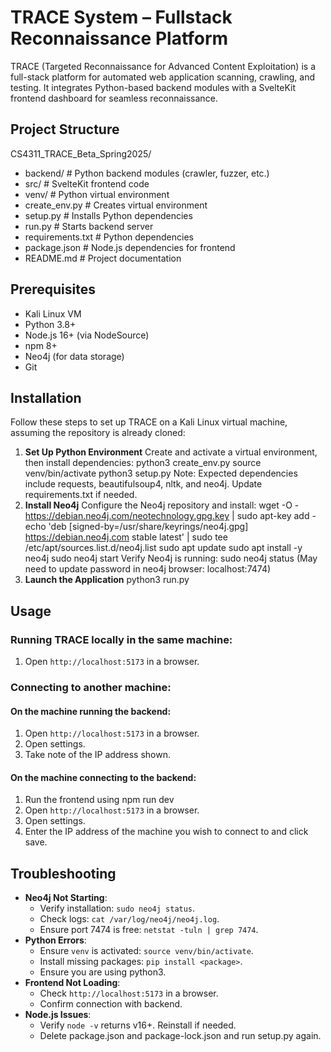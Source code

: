 # TRACE System – Fullstack Reconnaissance Platform

TRACE (Targeted Reconnaissance for Advanced Content Exploitation) is a full-stack platform for automated web application scanning, crawling, and testing. It integrates Python-based backend modules with a SvelteKit frontend dashboard for seamless reconnaissance.

## Project Structure
CS4311_TRACE_Beta_Spring2025/
- backend/                # Python backend modules (crawler, fuzzer, etc.)
- src/                    # SvelteKit frontend code
- venv/                   # Python virtual environment
- create_env.py           # Creates virtual environment
- setup.py                # Installs Python dependencies
- run.py                  # Starts backend server
- requirements.txt        # Python dependencies
- package.json            # Node.js dependencies for frontend
- README.md               # Project documentation

## Prerequisites

- Kali Linux VM 
- Python 3.8+
- Node.js 16+ (via NodeSource)
- npm 8+
- Neo4j (for data storage)
- Git

## Installation

Follow these steps to set up TRACE on a Kali Linux virtual machine, assuming the repository is already cloned:
   
1. **Set Up Python Environment**
    Create and activate a virtual environment, then install dependencies:
    python3 create_env.py
    source venv/bin/activate
    python3 setup.py
    Note: Expected dependencies include requests, beautifulsoup4, nltk, and neo4j. Update requirements.txt if needed.
2. **Install Neo4j**
    Configure the Neo4j repository and install:
    wget -O - https://debian.neo4j.com/neotechnology.gpg.key | sudo apt-key add -
    echo 'deb [signed-by=/usr/share/keyrings/neo4j.gpg] https://debian.neo4j.com stable latest' | sudo tee /etc/apt/sources.list.d/neo4j.list
    sudo apt update
    sudo apt install -y neo4j
    sudo neo4j start
    Verify Neo4j is running:
    sudo neo4j status
   (May need to update password in neo4j browser: localhost:7474)
4. **Launch the Application**
     python3 run.py

## Usage
### Running TRACE locally in the same machine:
1. Open `http://localhost:5173` in a browser.

### Connecting to another machine:
#### On the machine running the backend:
1. Open `http://localhost:5173` in a browser.
2. Open settings.
3. Take note of the IP address shown.
#### On the machine connecting to the backend:
1. Run the frontend using npm run dev
2. Open `http://localhost:5173` in a browser.
3. Open settings.
4. Enter the IP address of the machine you wish to connect to and click save.
## Troubleshooting

- **Neo4j Not Starting**:
  - Verify installation: `sudo neo4j status`.
  - Check logs: `cat /var/log/neo4j/neo4j.log`.
  - Ensure port 7474 is free: `netstat -tuln | grep 7474`.
- **Python Errors**:
  - Ensure `venv` is activated: `source venv/bin/activate`.
  - Install missing packages: `pip install <package>`.
  - Ensure you are using python3.
- **Frontend Not Loading**:
  - Check `http://localhost:5173` in a browser.
  - Confirm connection with backend.
- **Node.js Issues**:
  - Verify `node -v` returns v16+. Reinstall if needed.
  - Delete package.json and package-lock.json and run setup.py again.
